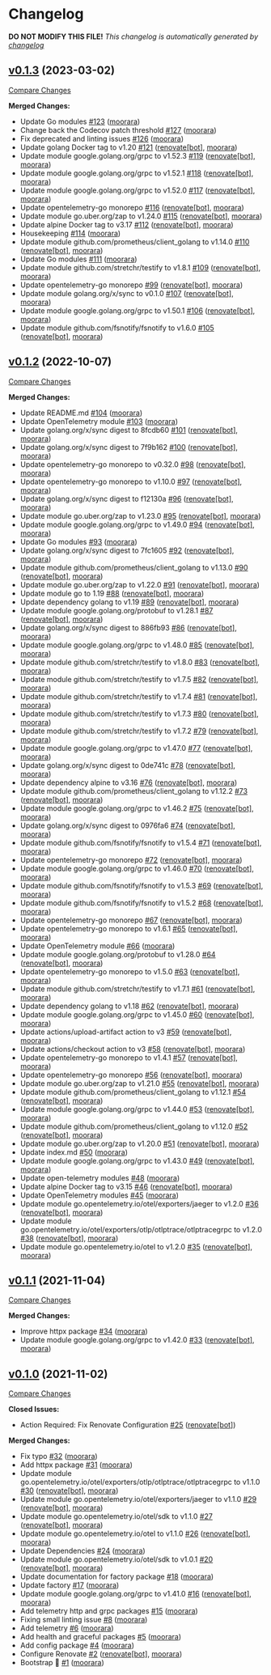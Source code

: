 # Changelog

**DO NOT MODIFY THIS FILE!**
*This changelog is automatically generated by [changelog](https://github.com/gardenbed/changelog)*


## [v0.1.3](https://github.com/gardenbed/basil/tree/v0.1.3) (2023-03-02)

[Compare Changes](https://github.com/gardenbed/basil/compare/v0.1.2...v0.1.3)

**Merged Changes:**

  - Update Go modules [#123](https://github.com/gardenbed/basil/pull/123) ([moorara](https://github.com/moorara))
  - Change back the Codecov patch threshold [#127](https://github.com/gardenbed/basil/pull/127) ([moorara](https://github.com/moorara))
  - Fix deprecated and linting issues [#126](https://github.com/gardenbed/basil/pull/126) ([moorara](https://github.com/moorara))
  - Update golang Docker tag to v1.20 [#121](https://github.com/gardenbed/basil/pull/121) ([renovate[bot]](https://github.com/apps/renovate), [moorara](https://github.com/moorara))
  - Update module google.golang.org/grpc to v1.52.3 [#119](https://github.com/gardenbed/basil/pull/119) ([renovate[bot]](https://github.com/apps/renovate), [moorara](https://github.com/moorara))
  - Update module google.golang.org/grpc to v1.52.1 [#118](https://github.com/gardenbed/basil/pull/118) ([renovate[bot]](https://github.com/apps/renovate), [moorara](https://github.com/moorara))
  - Update module google.golang.org/grpc to v1.52.0 [#117](https://github.com/gardenbed/basil/pull/117) ([renovate[bot]](https://github.com/apps/renovate), [moorara](https://github.com/moorara))
  - Update opentelemetry-go monorepo [#116](https://github.com/gardenbed/basil/pull/116) ([renovate[bot]](https://github.com/apps/renovate), [moorara](https://github.com/moorara))
  - Update module go.uber.org/zap to v1.24.0 [#115](https://github.com/gardenbed/basil/pull/115) ([renovate[bot]](https://github.com/apps/renovate), [moorara](https://github.com/moorara))
  - Update alpine Docker tag to v3.17 [#112](https://github.com/gardenbed/basil/pull/112) ([renovate[bot]](https://github.com/apps/renovate), [moorara](https://github.com/moorara))
  - Housekeeping [#114](https://github.com/gardenbed/basil/pull/114) ([moorara](https://github.com/moorara))
  - Update module github.com/prometheus/client_golang to v1.14.0 [#110](https://github.com/gardenbed/basil/pull/110) ([renovate[bot]](https://github.com/apps/renovate), [moorara](https://github.com/moorara))
  - Update Go modules [#111](https://github.com/gardenbed/basil/pull/111) ([moorara](https://github.com/moorara))
  - Update module github.com/stretchr/testify to v1.8.1 [#109](https://github.com/gardenbed/basil/pull/109) ([renovate[bot]](https://github.com/apps/renovate), [moorara](https://github.com/moorara))
  - Update opentelemetry-go monorepo [#99](https://github.com/gardenbed/basil/pull/99) ([renovate[bot]](https://github.com/apps/renovate), [moorara](https://github.com/moorara))
  - Update module golang.org/x/sync to v0.1.0 [#107](https://github.com/gardenbed/basil/pull/107) ([renovate[bot]](https://github.com/apps/renovate), [moorara](https://github.com/moorara))
  - Update module google.golang.org/grpc to v1.50.1 [#106](https://github.com/gardenbed/basil/pull/106) ([renovate[bot]](https://github.com/apps/renovate), [moorara](https://github.com/moorara))
  - Update module github.com/fsnotify/fsnotify to v1.6.0 [#105](https://github.com/gardenbed/basil/pull/105) ([renovate[bot]](https://github.com/apps/renovate), [moorara](https://github.com/moorara))


## [v0.1.2](https://github.com/gardenbed/basil/tree/v0.1.2) (2022-10-07)

[Compare Changes](https://github.com/gardenbed/basil/compare/v0.1.1...v0.1.2)

**Merged Changes:**

  - Update README.md [#104](https://github.com/gardenbed/basil/pull/104) ([moorara](https://github.com/moorara))
  - Update OpenTelemetry module [#103](https://github.com/gardenbed/basil/pull/103) ([moorara](https://github.com/moorara))
  - Update golang.org/x/sync digest to 8fcdb60 [#101](https://github.com/gardenbed/basil/pull/101) ([renovate[bot]](https://github.com/apps/renovate), [moorara](https://github.com/moorara))
  - Update golang.org/x/sync digest to 7f9b162 [#100](https://github.com/gardenbed/basil/pull/100) ([renovate[bot]](https://github.com/apps/renovate), [moorara](https://github.com/moorara))
  - Update opentelemetry-go monorepo to v0.32.0 [#98](https://github.com/gardenbed/basil/pull/98) ([renovate[bot]](https://github.com/apps/renovate), [moorara](https://github.com/moorara))
  - Update opentelemetry-go monorepo to v1.10.0 [#97](https://github.com/gardenbed/basil/pull/97) ([renovate[bot]](https://github.com/apps/renovate), [moorara](https://github.com/moorara))
  - Update golang.org/x/sync digest to f12130a [#96](https://github.com/gardenbed/basil/pull/96) ([renovate[bot]](https://github.com/apps/renovate), [moorara](https://github.com/moorara))
  - Update module go.uber.org/zap to v1.23.0 [#95](https://github.com/gardenbed/basil/pull/95) ([renovate[bot]](https://github.com/apps/renovate), [moorara](https://github.com/moorara))
  - Update module google.golang.org/grpc to v1.49.0 [#94](https://github.com/gardenbed/basil/pull/94) ([renovate[bot]](https://github.com/apps/renovate), [moorara](https://github.com/moorara))
  - Update Go modules [#93](https://github.com/gardenbed/basil/pull/93) ([moorara](https://github.com/moorara))
  - Update golang.org/x/sync digest to 7fc1605 [#92](https://github.com/gardenbed/basil/pull/92) ([renovate[bot]](https://github.com/apps/renovate), [moorara](https://github.com/moorara))
  - Update module github.com/prometheus/client_golang to v1.13.0 [#90](https://github.com/gardenbed/basil/pull/90) ([renovate[bot]](https://github.com/apps/renovate), [moorara](https://github.com/moorara))
  - Update module go.uber.org/zap to v1.22.0 [#91](https://github.com/gardenbed/basil/pull/91) ([renovate[bot]](https://github.com/apps/renovate), [moorara](https://github.com/moorara))
  - Update module go to 1.19 [#88](https://github.com/gardenbed/basil/pull/88) ([renovate[bot]](https://github.com/apps/renovate), [moorara](https://github.com/moorara))
  - Update dependency golang to v1.19 [#89](https://github.com/gardenbed/basil/pull/89) ([renovate[bot]](https://github.com/apps/renovate), [moorara](https://github.com/moorara))
  - Update module google.golang.org/protobuf to v1.28.1 [#87](https://github.com/gardenbed/basil/pull/87) ([renovate[bot]](https://github.com/apps/renovate), [moorara](https://github.com/moorara))
  - Update golang.org/x/sync digest to 886fb93 [#86](https://github.com/gardenbed/basil/pull/86) ([renovate[bot]](https://github.com/apps/renovate), [moorara](https://github.com/moorara))
  - Update module google.golang.org/grpc to v1.48.0 [#85](https://github.com/gardenbed/basil/pull/85) ([renovate[bot]](https://github.com/apps/renovate), [moorara](https://github.com/moorara))
  - Update module github.com/stretchr/testify to v1.8.0 [#83](https://github.com/gardenbed/basil/pull/83) ([renovate[bot]](https://github.com/apps/renovate), [moorara](https://github.com/moorara))
  - Update module github.com/stretchr/testify to v1.7.5 [#82](https://github.com/gardenbed/basil/pull/82) ([renovate[bot]](https://github.com/apps/renovate), [moorara](https://github.com/moorara))
  - Update module github.com/stretchr/testify to v1.7.4 [#81](https://github.com/gardenbed/basil/pull/81) ([renovate[bot]](https://github.com/apps/renovate), [moorara](https://github.com/moorara))
  - Update module github.com/stretchr/testify to v1.7.3 [#80](https://github.com/gardenbed/basil/pull/80) ([renovate[bot]](https://github.com/apps/renovate), [moorara](https://github.com/moorara))
  - Update module github.com/stretchr/testify to v1.7.2 [#79](https://github.com/gardenbed/basil/pull/79) ([renovate[bot]](https://github.com/apps/renovate), [moorara](https://github.com/moorara))
  - Update module google.golang.org/grpc to v1.47.0 [#77](https://github.com/gardenbed/basil/pull/77) ([renovate[bot]](https://github.com/apps/renovate), [moorara](https://github.com/moorara))
  - Update golang.org/x/sync digest to 0de741c [#78](https://github.com/gardenbed/basil/pull/78) ([renovate[bot]](https://github.com/apps/renovate), [moorara](https://github.com/moorara))
  - Update dependency alpine to v3.16 [#76](https://github.com/gardenbed/basil/pull/76) ([renovate[bot]](https://github.com/apps/renovate), [moorara](https://github.com/moorara))
  - Update module github.com/prometheus/client_golang to v1.12.2 [#73](https://github.com/gardenbed/basil/pull/73) ([renovate[bot]](https://github.com/apps/renovate), [moorara](https://github.com/moorara))
  - Update module google.golang.org/grpc to v1.46.2 [#75](https://github.com/gardenbed/basil/pull/75) ([renovate[bot]](https://github.com/apps/renovate), [moorara](https://github.com/moorara))
  - Update golang.org/x/sync digest to 0976fa6 [#74](https://github.com/gardenbed/basil/pull/74) ([renovate[bot]](https://github.com/apps/renovate), [moorara](https://github.com/moorara))
  - Update module github.com/fsnotify/fsnotify to v1.5.4 [#71](https://github.com/gardenbed/basil/pull/71) ([renovate[bot]](https://github.com/apps/renovate), [moorara](https://github.com/moorara))
  - Update opentelemetry-go monorepo [#72](https://github.com/gardenbed/basil/pull/72) ([renovate[bot]](https://github.com/apps/renovate), [moorara](https://github.com/moorara))
  - Update module google.golang.org/grpc to v1.46.0 [#70](https://github.com/gardenbed/basil/pull/70) ([renovate[bot]](https://github.com/apps/renovate), [moorara](https://github.com/moorara))
  - Update module github.com/fsnotify/fsnotify to v1.5.3 [#69](https://github.com/gardenbed/basil/pull/69) ([renovate[bot]](https://github.com/apps/renovate), [moorara](https://github.com/moorara))
  - Update module github.com/fsnotify/fsnotify to v1.5.2 [#68](https://github.com/gardenbed/basil/pull/68) ([renovate[bot]](https://github.com/apps/renovate), [moorara](https://github.com/moorara))
  - Update opentelemetry-go monorepo [#67](https://github.com/gardenbed/basil/pull/67) ([renovate[bot]](https://github.com/apps/renovate), [moorara](https://github.com/moorara))
  - Update opentelemetry-go monorepo to v1.6.1 [#65](https://github.com/gardenbed/basil/pull/65) ([renovate[bot]](https://github.com/apps/renovate), [moorara](https://github.com/moorara))
  - Update OpenTelemetry module [#66](https://github.com/gardenbed/basil/pull/66) ([moorara](https://github.com/moorara))
  - Update module google.golang.org/protobuf to v1.28.0 [#64](https://github.com/gardenbed/basil/pull/64) ([renovate[bot]](https://github.com/apps/renovate), [moorara](https://github.com/moorara))
  - Update opentelemetry-go monorepo to v1.5.0 [#63](https://github.com/gardenbed/basil/pull/63) ([renovate[bot]](https://github.com/apps/renovate), [moorara](https://github.com/moorara))
  - Update module github.com/stretchr/testify to v1.7.1 [#61](https://github.com/gardenbed/basil/pull/61) ([renovate[bot]](https://github.com/apps/renovate), [moorara](https://github.com/moorara))
  - Update dependency golang to v1.18 [#62](https://github.com/gardenbed/basil/pull/62) ([renovate[bot]](https://github.com/apps/renovate), [moorara](https://github.com/moorara))
  - Update module google.golang.org/grpc to v1.45.0 [#60](https://github.com/gardenbed/basil/pull/60) ([renovate[bot]](https://github.com/apps/renovate), [moorara](https://github.com/moorara))
  - Update actions/upload-artifact action to v3 [#59](https://github.com/gardenbed/basil/pull/59) ([renovate[bot]](https://github.com/apps/renovate), [moorara](https://github.com/moorara))
  - Update actions/checkout action to v3 [#58](https://github.com/gardenbed/basil/pull/58) ([renovate[bot]](https://github.com/apps/renovate), [moorara](https://github.com/moorara))
  - Update opentelemetry-go monorepo to v1.4.1 [#57](https://github.com/gardenbed/basil/pull/57) ([renovate[bot]](https://github.com/apps/renovate), [moorara](https://github.com/moorara))
  - Update opentelemetry-go monorepo [#56](https://github.com/gardenbed/basil/pull/56) ([renovate[bot]](https://github.com/apps/renovate), [moorara](https://github.com/moorara))
  - Update module go.uber.org/zap to v1.21.0 [#55](https://github.com/gardenbed/basil/pull/55) ([renovate[bot]](https://github.com/apps/renovate), [moorara](https://github.com/moorara))
  - Update module github.com/prometheus/client_golang to v1.12.1 [#54](https://github.com/gardenbed/basil/pull/54) ([renovate[bot]](https://github.com/apps/renovate), [moorara](https://github.com/moorara))
  - Update module google.golang.org/grpc to v1.44.0 [#53](https://github.com/gardenbed/basil/pull/53) ([renovate[bot]](https://github.com/apps/renovate), [moorara](https://github.com/moorara))
  - Update module github.com/prometheus/client_golang to v1.12.0 [#52](https://github.com/gardenbed/basil/pull/52) ([renovate[bot]](https://github.com/apps/renovate), [moorara](https://github.com/moorara))
  - Update module go.uber.org/zap to v1.20.0 [#51](https://github.com/gardenbed/basil/pull/51) ([renovate[bot]](https://github.com/apps/renovate), [moorara](https://github.com/moorara))
  - Update index.md [#50](https://github.com/gardenbed/basil/pull/50) ([moorara](https://github.com/moorara))
  - Update module google.golang.org/grpc to v1.43.0 [#49](https://github.com/gardenbed/basil/pull/49) ([renovate[bot]](https://github.com/apps/renovate), [moorara](https://github.com/moorara))
  - Update open-telemetry modules [#48](https://github.com/gardenbed/basil/pull/48) ([moorara](https://github.com/moorara))
  - Update alpine Docker tag to v3.15 [#46](https://github.com/gardenbed/basil/pull/46) ([renovate[bot]](https://github.com/apps/renovate), [moorara](https://github.com/moorara))
  - Update OpenTelemetry modules [#45](https://github.com/gardenbed/basil/pull/45) ([moorara](https://github.com/moorara))
  - Update module go.opentelemetry.io/otel/exporters/jaeger to v1.2.0 [#36](https://github.com/gardenbed/basil/pull/36) ([renovate[bot]](https://github.com/apps/renovate), [moorara](https://github.com/moorara))
  - Update module go.opentelemetry.io/otel/exporters/otlp/otlptrace/otlptracegrpc to v1.2.0 [#38](https://github.com/gardenbed/basil/pull/38) ([renovate[bot]](https://github.com/apps/renovate), [moorara](https://github.com/moorara))
  - Update module go.opentelemetry.io/otel to v1.2.0 [#35](https://github.com/gardenbed/basil/pull/35) ([renovate[bot]](https://github.com/apps/renovate), [moorara](https://github.com/moorara))


## [v0.1.1](https://github.com/gardenbed/basil/tree/v0.1.1) (2021-11-04)

[Compare Changes](https://github.com/gardenbed/basil/compare/v0.1.0...v0.1.1)

**Merged Changes:**

  - Improve httpx package [#34](https://github.com/gardenbed/basil/pull/34) ([moorara](https://github.com/moorara))
  - Update module google.golang.org/grpc to v1.42.0 [#33](https://github.com/gardenbed/basil/pull/33) ([renovate[bot]](https://github.com/apps/renovate), [moorara](https://github.com/moorara))


## [v0.1.0](https://github.com/gardenbed/basil/tree/v0.1.0) (2021-11-02)

[Compare Changes](https://github.com/gardenbed/basil/compare/6d001c84433f6475dcb15954b218794a35c7261f...v0.1.0)

**Closed Issues:**

  - Action Required: Fix Renovate Configuration [#25](https://github.com/gardenbed/basil/issues/25) ([renovate[bot]](https://github.com/apps/renovate))

**Merged Changes:**

  - Fix typo [#32](https://github.com/gardenbed/basil/pull/32) ([moorara](https://github.com/moorara))
  - Add httpx package [#31](https://github.com/gardenbed/basil/pull/31) ([moorara](https://github.com/moorara))
  - Update module go.opentelemetry.io/otel/exporters/otlp/otlptrace/otlptracegrpc to v1.1.0 [#30](https://github.com/gardenbed/basil/pull/30) ([renovate[bot]](https://github.com/apps/renovate), [moorara](https://github.com/moorara))
  - Update module go.opentelemetry.io/otel/exporters/jaeger to v1.1.0 [#29](https://github.com/gardenbed/basil/pull/29) ([renovate[bot]](https://github.com/apps/renovate), [moorara](https://github.com/moorara))
  - Update module go.opentelemetry.io/otel/sdk to v1.1.0 [#27](https://github.com/gardenbed/basil/pull/27) ([renovate[bot]](https://github.com/apps/renovate), [moorara](https://github.com/moorara))
  - Update module go.opentelemetry.io/otel to v1.1.0 [#26](https://github.com/gardenbed/basil/pull/26) ([renovate[bot]](https://github.com/apps/renovate), [moorara](https://github.com/moorara))
  - Update Dependencies [#24](https://github.com/gardenbed/basil/pull/24) ([moorara](https://github.com/moorara))
  - Update module go.opentelemetry.io/otel/sdk to v1.0.1 [#20](https://github.com/gardenbed/basil/pull/20) ([renovate[bot]](https://github.com/apps/renovate), [moorara](https://github.com/moorara))
  - Update documentation for factory package [#18](https://github.com/gardenbed/basil/pull/18) ([moorara](https://github.com/moorara))
  - Update factory [#17](https://github.com/gardenbed/basil/pull/17) ([moorara](https://github.com/moorara))
  - Update module google.golang.org/grpc to v1.41.0 [#16](https://github.com/gardenbed/basil/pull/16) ([renovate[bot]](https://github.com/apps/renovate), [moorara](https://github.com/moorara))
  - Add telemetry http and grpc packages [#15](https://github.com/gardenbed/basil/pull/15) ([moorara](https://github.com/moorara))
  - Fixing small linting issue [#8](https://github.com/gardenbed/basil/pull/8) ([moorara](https://github.com/moorara))
  - Add telemetry [#6](https://github.com/gardenbed/basil/pull/6) ([moorara](https://github.com/moorara))
  - Add health and graceful packages [#5](https://github.com/gardenbed/basil/pull/5) ([moorara](https://github.com/moorara))
  - Add config package [#4](https://github.com/gardenbed/basil/pull/4) ([moorara](https://github.com/moorara))
  - Configure Renovate [#2](https://github.com/gardenbed/basil/pull/2) ([renovate[bot]](https://github.com/apps/renovate), [moorara](https://github.com/moorara))
  - Bootstrap 🚀 [#1](https://github.com/gardenbed/basil/pull/1) ([moorara](https://github.com/moorara))


